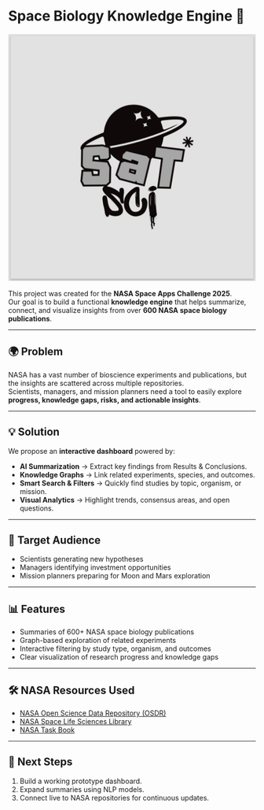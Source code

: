 
# Space Biology Knowledge Engine 🚀

![Project Logo](https://github.com/fatimaelkashef280-art/Space-biology-knowledge-engine/blob/main/Team%20logo.jpg)

This project was created for the **NASA Space Apps Challenge 2025**.  
Our goal is to build a functional **knowledge engine** that helps summarize, connect, and visualize insights from over **600 NASA space biology publications**.  

---

## 🌍 Problem
NASA has a vast number of bioscience experiments and publications, but the insights are scattered across multiple repositories.  
Scientists, managers, and mission planners need a tool to easily explore **progress, knowledge gaps, risks, and actionable insights**.

---

## 💡 Solution
We propose an **interactive dashboard** powered by:
- **AI Summarization** → Extract key findings from Results & Conclusions.  
- **Knowledge Graphs** → Link related experiments, species, and outcomes.  
- **Smart Search & Filters** → Quickly find studies by topic, organism, or mission.  
- **Visual Analytics** → Highlight trends, consensus areas, and open questions.  

---

## 👥 Target Audience
- Scientists generating new hypotheses  
- Managers identifying investment opportunities  
- Mission planners preparing for Moon and Mars exploration  

---

## 📊 Features
- Summaries of 600+ NASA space biology publications  
- Graph-based exploration of related experiments  
- Interactive filtering by study type, organism, and outcomes  
- Clear visualization of research progress and knowledge gaps  

---

## 🛠️ NASA Resources Used
- [NASA Open Science Data Repository (OSDR)](https://osdr.nasa.gov)  
- [NASA Space Life Sciences Library](https://www.lpi.usra.edu/publications/space-life-sciences/)  
- [NASA Task Book](https://taskbook.nasaprs.com/)  

---

## 📌 Next Steps
1. Build a working prototype dashboard.  
2. Expand summaries using NLP models.  
3. Connect live to NASA repositories for continuous updates.  

